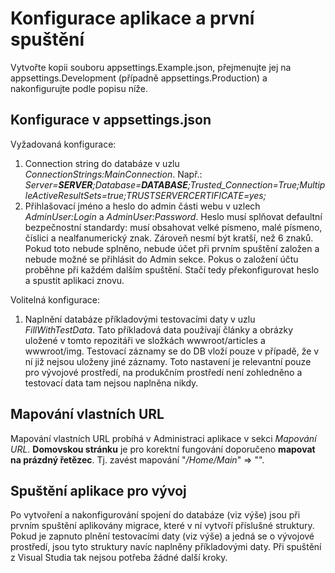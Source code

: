 # Konfigurace aplikace a první spuštění
Vytvořte kopii souboru appsettings.Example.json, přejmenujte jej na appsettings.Development (případně appsettings.Production) a nakonfigurujte podle popisu níže.

## Konfigurace v appsettings.json
Vyžadovaná konfigurace:
1) Connection string do databáze v uzlu *ConnectionStrings:MainConnection*. Např.: *Server=**SERVER**;Database=**DATABASE**;Trusted_Connection=True;MultipleActiveResultSets=true;TRUSTSERVERCERTIFICATE=yes;*
2) Přihlašovací jméno a heslo do admin části webu v uzlech *AdminUser:Login* a *AdminUser:Password*. Heslo musí splňovat defaultní bezpečnostní standardy: musí obsahovat velké písmeno, malé písmeno, číslici a nealfanumerický znak. Zároveň nesmí být kratší, než 6 znaků. Pokud toto nebude splněno, nebude účet při prvním spuštění založen a nebude možné se přihlásit do Admin sekce. Pokus o založení účtu proběhne při každém dalším spuštění. Stačí tedy překonfigurovat heslo a spustit aplikaci znovu.

Volitelná konfigurace:
1) Naplnění databáze příkladovými testovacími daty v uzlu *FillWithTestData*. Tato příkladová data používají články a obrázky uložené v tomto repozitáři ve složkách wwwroot/articles a wwwroot/img. Testovací záznamy se do DB vloží pouze v případě, že v ní již nejsou uloženy jiné záznamy. Toto nastavení je relevantní pouze pro vývojové prostředí, na produkčním prostředí není zohledněno a testovací data tam nejsou naplněna nikdy.

## Mapování vlastních URL
Mapování vlastních URL probíhá v Administraci aplikace v sekci _Mapování URL_. 
**Domovskou stránku** je pro korektní fungování doporučeno **mapovat na prázdný řetězec**. Tj. zavést mapování "_/Home/Main_" => "".

## Spuštění aplikace pro vývoj
Po vytvoření a nakonfigurování spojení do databáze (viz výše) jsou při prvním spuštění aplikovány migrace, které v ní vytvoří příslušné struktury. Pokud je zapnuto plnění testovacími daty (viz výše) a jedná se o vývojové prostředí, jsou tyto struktury navíc naplněny příkladovými daty. Při spuštění z Visual Studia tak nejsou potřeba žádné další kroky.